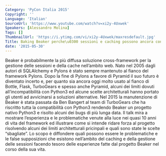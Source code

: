 ```yaml
---
Category: 'PyCon Italia 2015'
Copyright: ''
Language: 'Italian'
SourceUrl: 'https://www.youtube.com/watch?v=xi2y-4Uxwek'
Speakers: [Alessandro Molina]
Tags: []
ThumbnailUrl: 'https://i.ytimg.com/vi/xi2y-4Uxwek/maxresdefault.jpg'
Title: Baking Beaker perche\u0300 sessioni e caching possono ancora convivere\
date: '2015-05-30'
---
```

Beaker è probabilmente la più diffusa soluzione cross-framework per la gestione delle sessioni e della cache nell’ambito web.
Nato nel 2005 dagli autori di SQLAlchemy e Pylons è stato sempre mantenuto al fianco del framework Pylons. Dopo la fine di Pylons a favore di Pyramid il suo futuro è diventato incerto e, per quanto sia ancora oggi molto usato al fianco di Bottle, Flask, TurboGears e spesso anche Pyramid, alcuni dei limiti dovuti all’incompatibilità con Python3 ed alcune scelte architetturali hanno portato gli utenti ad avvicinarsi a soluzioni alternative.
Nel 2015 la manutenzione di Beaker è stata passata da Ben Bangert al team di TurboGears che ha riscritto tutta la compatibilità con Python3 rendendo Beaker un progetto nativo Python3 e risolto alcuni dei bugs di più lunga data.
Il talk mira a mostrare l’esperienza e le problematiche venute alla luce nei quasi 10 anni di vita del framework ed illustrare come si intende ridare forza al progetto risolvendo alcuni dei limiti architetturali pricinpali e quali sono state le scelte “sbagliate”.
Lo scopo è diffondere quali possono essere le problematiche e le false supposizioni che esistono nell’ambito del caching e della gestione delle sessioni facendo tesoro delle esperienze fatte dal progetto Beaker nel corso della sua vita.
